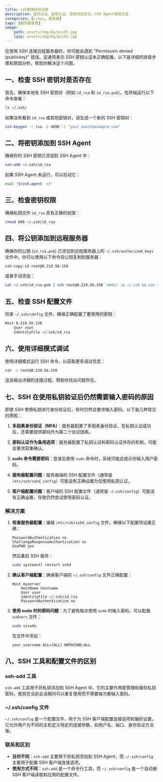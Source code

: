 ```yaml
---
title: ssh使用经验记录
description: 密码认证、密钥认证、密钥添加方法、SSH Agent使用方法
categories: [Linux, 服务器]
tags: [服务器管理]
image: 
    path: assets/img/bg/pic03.jpg
    lqip: assets/img/bg/pic03.jpg
---
```



在使用 SSH 连接远程服务器时，你可能会遇到 "Permission denied (publickey)" 错误。这通常表示 SSH 密钥认证未正确配置。以下是详细的排查步骤和原因分析，帮助你解决这个问题。

## 一、检查 SSH 密钥对是否存在

首先，确保本地有 SSH 密钥对（例如 `id_rsa` 和 `id_rsa.pub`）。在终端运行以下命令查看：

```sh
ls ~/.ssh/
```

如果没有看到 `id_rsa` 或其他密钥对，请生成一个新的 SSH 密钥对：

```sh
ssh-keygen -t rsa -b 4096 -C "your_email@example.com"
```

## 二、将密钥添加到 SSH Agent

确保你的 SSH 密钥已添加到 SSH Agent 中：

```sh
ssh-add ~/.ssh/id_rsa
```

如果 SSH Agent 未运行，可以启动它：

```sh
eval "$(ssh-agent -s)"
```

## 三、检查密钥权限

确保私钥文件 `id_rsa` 具有正确的权限：

```sh
chmod 600 ~/.ssh/id_rsa
```

## 四、将公钥添加到远程服务器

确保你的公钥 (`id_rsa.pub`) 已添加到远程服务器上的 `~/.ssh/authorized_keys` 文件中。你可以使用以下命令将公钥复制到服务器：

```sh
ssh-copy-id root@8.219.56.150
```

或者手动添加：

```sh
cat ~/.ssh/id_rsa.pub | ssh root@8.219.56.150 'mkdir -p ~/.ssh && cat >> ~/.ssh/authorized_keys'
```

## 五、检查 SSH 配置文件

检查 `~/.ssh/config` 文件，确保正确配置了要使用的密钥：

```sh
Host 8.219.56.150
    User root
    IdentityFile ~/.ssh/id_rsa
```

## 六、使用详细模式调试

使用详细模式运行 SSH 命令，以获取更多调试信息：

```sh
ssh -v root@8.219.56.150
```

这会输出详细的连接过程，帮助你找出问题所在。

## 七、SSH 在使用私钥验证后仍然需要输入密码的原因

即使 SSH 使用私钥进行身份验证后，有时仍然会要求输入密码。以下是几种常见的原因：

1. **多因素身份验证（MFA）**：服务器配置了多因素身份验证，在私钥认证成功后，还需要提供密码作为第二个验证因素。
   
2. **密码认证作为备用选项**：服务器配置了私钥认证和密码认证并存的机制，可能会要求双重确认。

3. **sudo 命令需要密码**：登录后使用 `sudo` 命令时，系统可能会提示你输入用户密码。

4. **服务器配置问题**：服务器端的 SSH 配置文件（通常是 `/etc/ssh/sshd_config`）可能没有正确设置为仅使用私钥认证。

5. **客户端配置问题**：客户端的 SSH 配置文件（通常是 `~/.ssh/config`）可能没有正确设置，导致仍然尝试使用密码认证。

### 解决方案

1. **检查服务器配置**：编辑 `/etc/ssh/sshd_config` 文件，确保以下配置项设置正确：

    ```plaintext
    PasswordAuthentication no
    ChallengeResponseAuthentication no
    UsePAM yes
    ```

    然后重启 SSH 服务：

    ```sh
    sudo systemctl restart sshd
    ```

2. **确认客户端配置**：确保客户端的 `~/.ssh/config` 文件正确配置：

    ```plaintext
    Host myserver
        HostName hostname
        User user
        IdentityFile ~/.ssh/id_rsa
        PasswordAuthentication no
    ```

3. **使用 sudo 时的密码问题**：为了避免每次使用 `sudo` 时输入密码，可以配置 `sudoers` 文件：

    ```sh
    sudo visudo
    ```

    在文件中添加：

    ```plaintext
    your_username ALL=(ALL) NOPASSWD:ALL
    ```

## 八、SSH 工具和配置文件的区别

### ssh-add 工具

`ssh-add` 工具用于将私钥添加到 SSH Agent 中。它的主要作用是管理和缓存私钥密码，使其在当前会话期间可以重复使用而不需要每次都输入密码。

### ~/.ssh/config 文件

`~/.ssh/config` 是一个配置文件，用于为 SSH 客户端配置连接选项和偏好设置。它允许用户为不同的主机定义特定的连接参数，如用户名、端口、身份验证方法等。

### 联系和区别

- **目的不同**：`ssh-add` 主要用于将私钥添加到 SSH Agent，而 `~/.ssh/config` 主要用于配置 SSH 客户端连接选项。
- **使用方式不同**：`ssh-add` 是一个命令行工具，而 `~/.ssh/config` 是一个自动被 SSH 客户端读取和应用的配置文件。


